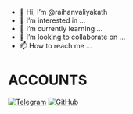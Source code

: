 - 👋 Hi, I’m @raihanvaliyakath
- 👀 I’m interested in ...
- 🌱 I’m currently learning ...
- 💞️ I’m looking to collaborate on ...
- 📫 How to reach me ...

<!---
raihanvaliyakath/raihanvaliyakath is a ✨ special ✨ repository because its `README.md` (this file) appears on your GitHub profile.
You can click the Preview link to take a look at your changes.
Learning Python
--->
  


# ACCOUNTS

[![Telegram](https://img.shields.io/badge/Telegram-grey?style=for-the-badge&logo=telegram)](https://telegram.me/RAIHAN_TG)
[![GitHub](https://img.shields.io/badge/GitHub-181717?&style=for-the-badge&logo=github)](https://github.com/raihanvaliyakath)
